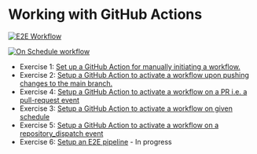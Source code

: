 # Working with GitHub Actions

[![E2E Workflow](https://github.com/SoftwareTestingTrends/github-actions-practice/actions/workflows/e2e-pipeline.yml/badge.svg)](https://github.com/SoftwareTestingTrends/github-actions-practice/actions/workflows/e2e-pipeline.yml)

[![On Schedule workflow](https://github.com/SoftwareTestingTrends/github-actions-practice/actions/workflows/on-schedule.yml/badge.svg)](https://github.com/SoftwareTestingTrends/github-actions-practice/actions/workflows/on-schedule.yml)

* Exercise 1: [Set up a GitHub Action for manually initiating a workflow.](practice-exercise-1.md)
* Exercise 2: [Setup a GitHub Action to activate a workflow upon pushing changes to the main branch.](practice-exercise-2.md)
* Exercise 4: [Setup a GitHub Action to activate a workflow on a PR i.e. a pull-request event](practice-exercise-3.md)
* Exercise 3: [Setup a GitHub Action to activate a workflow on given schedule](practice-exercise-4.md)
* Exercise 5: [Setup a GitHub Action to activate a workflow on a repository_dispatch event](practice-exercise-5.md)
* Exercise 6: [Setup an E2E pipeline]()  - In progress







